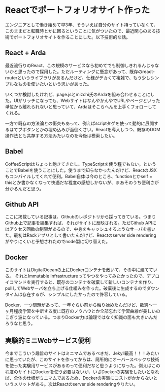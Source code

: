 # Reactでポートフォリオサイト作った

エンジニアとして働き始めて早3年、そういえば自分のサイト持っていなくて、このままだと転職時とかに困るということに気がついたので、最近関心のある技術でポートフォリオサイトを作ることにした。以下技術的な話。

## React + Arda

最近流行りのReact、この規模のサービスなら初めてでも制御しきれるんじゃないかと思ったので採用した。ただルーティングに懸念があって、既存のreact-routerというライブラリがあるんだけど、仕様がデカくて複雑で、もう少しシンプルなものを使いたいという思いがあった。

いくつか検討したけれど、page.jsとmizchi氏のArdaを組み合わせることにした。UIがリッチになっても、WebサイトはなんやかんやでURLやページといった単位から離れられないと思っていて、Ardaはそこらへんを上手くフォローしてくれる。

一方で既存の方法論との衝突もあって、例えばscriptタグを使って動的に展開するはてブボタンとかの埋め込みが面倒くさい。Reactを導入しつつ、既存のDOM操作法とも共存する方法みたいなのを今後は模索したい。

## Babel

CoffeeScriptはちょっと飽きてきたし、TypeScriptを使う程でもない。ということでBabelを使うことにした。使うまで知らなかったんだけど、ReactのJSXもコンパイルしてくれて便利。Babel自体は今のところ、functionとかself = thisとか書かなくなって快適だな程度の感想しかないが、まあそのうち便利さが分かるんだと思う。

## Github API

ここに掲載している記事は、Githubのレポジトリから採ってきている。つまりGithub上で記事を編集すれば、それがサイトに反映される。ただGithub APIにはアクセス回数の制限があるので、中身をキャッシュするようなサーバを書いた。最初はRackアプリとして書いたんだけど、Reactのserver side renderingがやりにくいと予想されたのでnode製に切り替えた。

## Docker

このサイトはDigitalOceanの上にDockerコンテナを敷いて、その中に建てている。
それとImmutable Infrastructureってやつをやってみたかったので、デプロイコマンドを実行すると、既存のコンテナを破棄して新しいコンテナを作り、pullしてWebサーバを立ち上げる仕組みを作った。破棄後に生成するのでダウンタイムは存在するが、シンプルにしたかったので許容している。

Docker、一つ問題があって、一年ぐらい前から触り始めたんだけど、数週〜一ヶ月程度学習を中断する度に既存のノウハウとか全部忘れて学習曲線が美しいのこぎり波になっている。つまりDocker力は論理ではなく知識の面も大きいんだろうなと思う。

## 実験的ミニWebサービス便利

今までこういう趣旨のサイトはミニマムであるべきだ、Jekyll最高！！！みたいに思っていたが、このサイトを作ってからは、局所的にオーバースペックな技術を使った実験用サービスがあるのって便利だなと思うようになった。例えばこの程度のサイトにDockerを使う必要はないが、いざDockerの実験をしたいとなれば、全体の仕様がミニマムであるため、Dockerの実験にコストがかからないというメリットがある。次はReactのserver side renderingやりたい。

